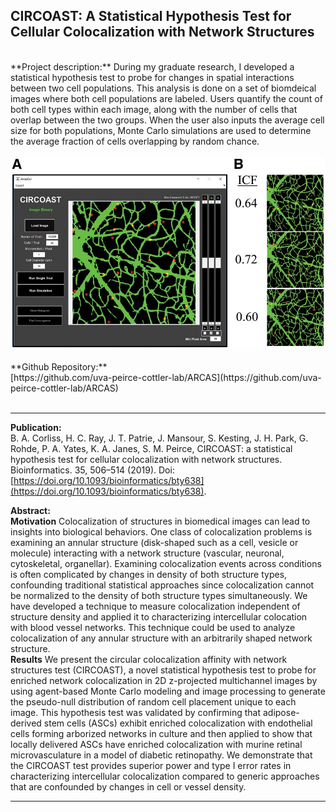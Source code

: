 ## CIRCOAST: A Statistical Hypothesis Test for Cellular Colocalization with Network Structures


<br>
**Project description:** During my graduate research, I developed a statistical hypothesis test to probe for changes in spatial interactions between two cell populations. This analysis is done on a set of biomdeical images where both cell populations are labeled. Users quantify the count of both cell types within each image, along with the number of cells that overlap between the two groups. When the user also inputs the average cell size for both populations, Monte Carlo simulations are used to determine the average fraction of cells overlapping by random chance.
<br><br>
<img src="https://github.com/bacorliss/bacorliss.github.io/blob/305290ebfa011fb98176587a216eba557bc59352/images/project_circoast.jpeg"/>
<br><br>
**Github Repository:** <br>
[https://github.com/uva-peirce-cottler-lab/ARCAS](https://github.com/uva-peirce-cottler-lab/ARCAS)
<br><br>


------

**Publication:** <br>
B. A. Corliss, H. C. Ray, J. T. Patrie, J. Mansour, S. Kesting, J. H. Park, G. Rohde, P. A. Yates, K. A. Janes, S. M. Peirce, CIRCOAST: a statistical hypothesis test for cellular colocalization with network structures. Bioinformatics. 35, 506–514 (2019). Doi: [https://doi.org/10.1093/bioinformatics/bty638](https://doi.org/10.1093/bioinformatics/bty638).
<br>

**Abstract:** 
<br>
**Motivation**
Colocalization of structures in biomedical images can lead to insights into biological behaviors. One class of colocalization problems is examining an annular structure (disk-shaped such as a cell, vesicle or molecule) interacting with a network structure (vascular, neuronal, cytoskeletal, organellar). Examining colocalization events across conditions is often complicated by changes in density of both structure types, confounding traditional statistical approaches since colocalization cannot be normalized to the density of both structure types simultaneously. We have developed a technique to measure colocalization independent of structure density and applied it to characterizing intercellular colocation with blood vessel networks. This technique could be used to analyze colocalization of any annular structure with an arbitrarily shaped network structure.
<br>
**Results**
We present the circular colocalization affinity with network structures test (CIRCOAST), a novel statistical hypothesis test to probe for enriched network colocalization in 2D z-projected multichannel images by using agent-based Monte Carlo modeling and image processing to generate the pseudo-null distribution of random cell placement unique to each image. This hypothesis test was validated by confirming that adipose-derived stem cells (ASCs) exhibit enriched colocalization with endothelial cells forming arborized networks in culture and then applied to show that locally delivered ASCs have enriched colocalization with murine retinal microvasculature in a model of diabetic retinopathy. We demonstrate that the CIRCOAST test provides superior power and type I error rates in characterizing intercellular colocalization compared to generic approaches that are confounded by changes in cell or vessel density.

-------